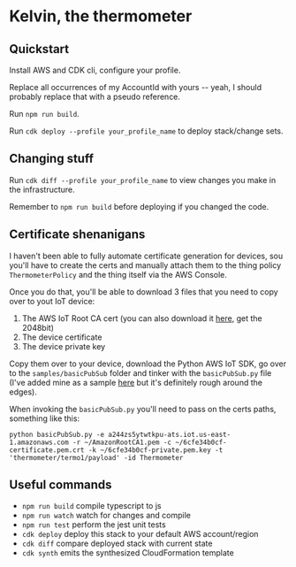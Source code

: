 # Kelvin, the thermometer

## Quickstart

Install AWS and CDK cli, configure your profile.

Replace all occurrences of my AccountId with yours -- yeah, I should probably replace that with a pseudo reference.

Run `npm run build`.

Run `cdk deploy --profile your_profile_name` to deploy stack/change sets.

## Changing stuff

Run `cdk diff --profile your_profile_name` to view changes you make in the infrastructure.

Remember to `npm run build` before deploying if you changed the code.

## Certificate shenanigans

I haven't been able to fully automate certificate generation for devices, sou you'll have to create the certs and manually attach them to the thing policy `ThermometerPolicy` and the thing itself via the AWS Console.

Once you do that, you'll be able to download 3 files that you need to copy over to yout IoT device:

1. The AWS IoT Root CA cert (you can also download it [here](https://docs.aws.amazon.com/iot/latest/developerguide/server-authentication.html#server-authentication-certs), get the 2048bit)
1. The device certificate
1. The device private key

Copy them over to your device, download the Python AWS IoT SDK, go over to the `samples/basicPubSub` folder and tinker with the `basicPubSub.py` file (I've added mine as a sample [here](device_src/basicPubSub.py) but it's definitely rough around the edges).

When invoking the `basicPubSub.py` you'll need to pass on the certs paths, something like this:

```
python basicPubSub.py -e a244zs5ytwtkpu-ats.iot.us-east-1.amazonaws.com -r ~/AmazonRootCA1.pem -c ~/6cfe34b0cf-certificate.pem.crt -k ~/6cfe34b0cf-private.pem.key -t 'thermometer/termo1/payload' -id Thermometer
```

## Useful commands

 * `npm run build`   compile typescript to js
 * `npm run watch`   watch for changes and compile
 * `npm run test`    perform the jest unit tests
 * `cdk deploy`      deploy this stack to your default AWS account/region
 * `cdk diff`        compare deployed stack with current state
 * `cdk synth`       emits the synthesized CloudFormation template
